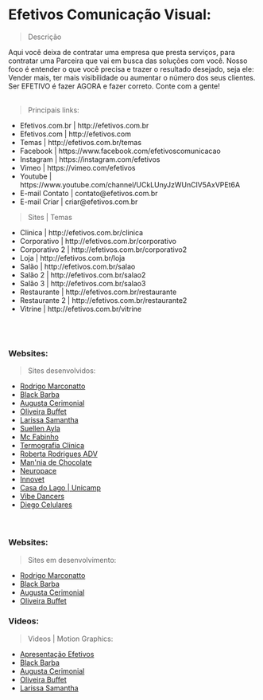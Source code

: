 # Efetivos Comunicação Visual:

> Descrição

<p>
Aqui você deixa de contratar uma empresa que presta serviços, para contratar uma Parceira que vai em busca das soluções com você. Nosso foco é entender o que você precisa e trazer o resultado desejado, seja ele: Vender mais, ter mais visibilidade ou aumentar o número dos seus clientes.
Ser EFETIVO é fazer AGORA e fazer correto.
Conte com a gente!<br><br></p>

> Principais links:
<ul>
    <li>Efetivos.com.br | http://efetivos.com.br</li>
    <li>Efetivos.com | http://efetivos.com</li>
    <li>Temas | http://efetivos.com.br/temas</li>
    <li>Facebook | https://www.facebook.com/efetivoscomunicacao</li>
    <li>Instagram | https://instagram.com/efetivos</li>
    <li>Vimeo | https://vimeo.com/efetivos</li>
    <li>Youtube | https://www.youtube.com/channel/UCkLUnyJzWUnClV5AxVPEt6A</li>
    <li>E-mail Contato | contato@efetivos.com.br</li>
    <li>E-mail Criar | criar@efetivos.com.br</li>    
</ul>

> Sites | Temas
<ul>
    <li>Clinica | http://efetivos.com.br/clinica</li>
    <li>Corporativo | http://efetivos.com.br/corporativo</li>
    <li>Corporativo 2 | http://efetivos.com.br/corporativo2</li>
    <li>Loja | http://efetivos.com.br/loja</li>
    <li>Salão | http://efetivos.com.br/salao</li>
    <li>Salão 2 | http://efetivos.com.br/salao2</li>
    <li>Salão 3 | http://efetivos.com.br/salao3</li>
    <li>Restaurante | http://efetivos.com.br/restaurante</li>
    <li>Restaurante 2 | http://efetivos.com.br/restaurante2</li>
    <li>Vitrine | http://efetivos.com.br/vitrine</li>
</ul>
<br><br>

### Websites:
> Sites desenvolvidos:
<ul>
    <li><a href="http://rodrigomarconatto.com" target="_blank">Rodrigo Marconatto</a></li>
    <li><a href="http://barbeariablackbarba.com">Black Barba</a></li>
    <li><a href="http://augustacerimonial.com.br">Augusta Cerimonial</a></li>
    <li><a href="http://buffetoliveira.com.br">Oliveira Buffet</a></li>
    <li><a href="http://laasamantha.com">Larissa Samantha </a></li>
    <li><a href="http://suellenayla.com.br">Suellen Ayla </a></li>
    <li><a href="http://mcfabinho.com.br">Mc Fabinho </a></li>
    <li><a href="http://termografiaclinica.com.br">Termografia Clinica </a></li>
    <li><a href="http://robertarodriguesadvocacia.com.br">Roberta Rodrigues ADV</a></li>
    <li><a href="http://manniadechocolate.com">Man'nia de Chocolate </a></li>
    <li><a href="http://neuropace.com.br">Neuropace</a></li>
    <li><a href="http://innovet.com.br">Innovet </a></li>
    <li><a href="http://www.casadolago.preac.unicamp.br/">Casa do Lago | Unicamp</a></li>
    <li><a href="http://vibedancers.com.br">Vibe Dancers </a></li>
    <li><a href="http://diegocelulares.com.br">Diego Celulares </a></li>
<br><br>
</ul>

### Websites:
> Sites em desenvolvimento:
<ul>
    <li><a href="http://rodrigomarconatto.com">Rodrigo Marconatto</a></li>
    <li><a href="http://barbeariablackbarba.com">Black Barba</a></li>
    <li><a href="http://augustacerimonial.com.br">Augusta Cerimonial</a></li>
    <li><a href="http://buffetoliveira.com.br">Oliveira Buffet</a></li>
</ul>

### Videos:
> Videos | Motion Graphics:
<ul>
    <li><a href="https://vimeo.com/205371055">Apresentação Efetivos</a></li>
    <li><a href="http://barbeariablackbarba.com">Black Barba</a></li>
    <li><a href="http://augustacerimonial.com.br">Augusta Cerimonial</a></li>
    <li><a href="http://buffetoliveira.com.br">Oliveira Buffet</a></li>
    <li><a href="http://laasamantha.com">Larissa Samantha </a></li>

<br><br>
